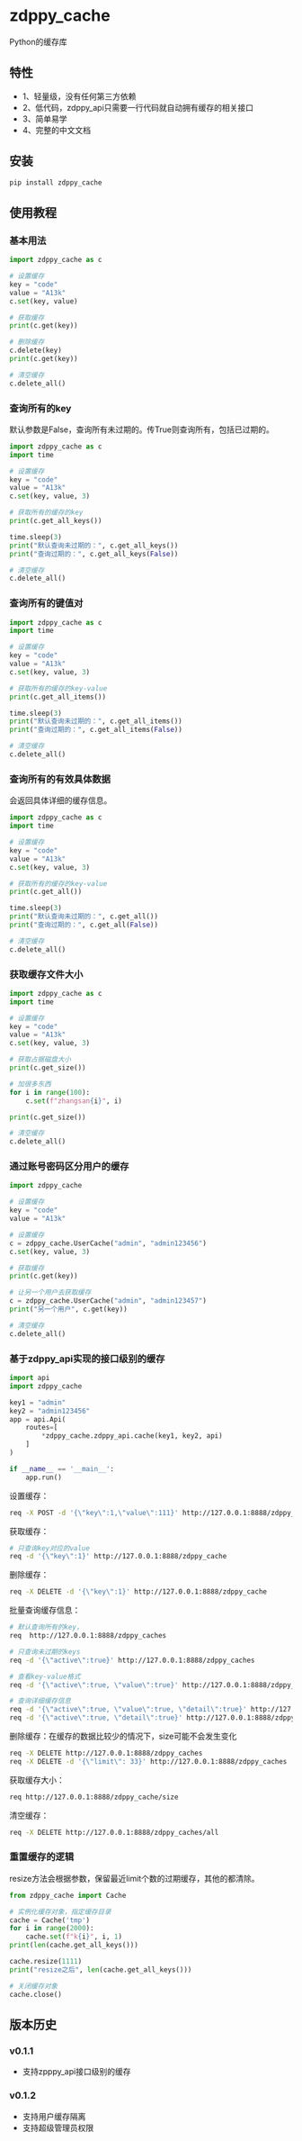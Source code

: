 # zdppy_cache

Python的缓存库

## 特性

- 1、轻量级，没有任何第三方依赖
- 2、低代码，zdppy_api只需要一行代码就自动拥有缓存的相关接口
- 3、简单易学
- 4、完整的中文文档

## 安装

```bash
pip install zdppy_cache
```

## 使用教程

### 基本用法

```python
import zdppy_cache as c

# 设置缓存
key = "code"
value = "A13k"
c.set(key, value)

# 获取缓存
print(c.get(key))

# 删除缓存
c.delete(key)
print(c.get(key))

# 清空缓存
c.delete_all()
```

### 查询所有的key

默认参数是False，查询所有未过期的。传True则查询所有，包括已过期的。

```python
import zdppy_cache as c
import time

# 设置缓存
key = "code"
value = "A13k"
c.set(key, value, 3)

# 获取所有的缓存的key
print(c.get_all_keys())

time.sleep(3)
print("默认查询未过期的：", c.get_all_keys())
print("查询过期的：", c.get_all_keys(False))

# 清空缓存
c.delete_all()
```

### 查询所有的键值对

```python
import zdppy_cache as c
import time

# 设置缓存
key = "code"
value = "A13k"
c.set(key, value, 3)

# 获取所有的缓存的key-value
print(c.get_all_items())

time.sleep(3)
print("默认查询未过期的：", c.get_all_items())
print("查询过期的：", c.get_all_items(False))

# 清空缓存
c.delete_all()

```

### 查询所有的有效具体数据

会返回具体详细的缓存信息。

```python
import zdppy_cache as c
import time

# 设置缓存
key = "code"
value = "A13k"
c.set(key, value, 3)

# 获取所有的缓存的key-value
print(c.get_all())

time.sleep(3)
print("默认查询未过期的：", c.get_all())
print("查询过期的：", c.get_all(False))

# 清空缓存
c.delete_all()
```

### 获取缓存文件大小

```python
import zdppy_cache as c
import time

# 设置缓存
key = "code"
value = "A13k"
c.set(key, value, 3)

# 获取占据磁盘大小
print(c.get_size())

# 加很多东西
for i in range(100):
    c.set(f"zhangsan{i}", i)

print(c.get_size())

# 清空缓存
c.delete_all()
```

### 通过账号密码区分用户的缓存

```python
import zdppy_cache

# 设置缓存
key = "code"
value = "A13k"

# 设置缓存
c = zdppy_cache.UserCache("admin", "admin123456")
c.set(key, value, 3)

# 获取缓存
print(c.get(key))

# 让另一个用户去获取缓存
c = zdppy_cache.UserCache("admin", "admin123457")
print("另一个用户", c.get(key))

# 清空缓存
c.delete_all()
```

### 基于zdppy_api实现的接口级别的缓存

```python
import api
import zdppy_cache

key1 = "admin"
key2 = "admin123456"
app = api.Api(
    routes=[
        *zdppy_cache.zdppy_api.cache(key1, key2, api)
    ]
)

if __name__ == '__main__':
    app.run()
```

设置缓存：

```bash
req -X POST -d '{\"key\":1,\"value\":111}' http://127.0.0.1:8888/zdppy_cache
```

获取缓存：

```bash
# 只查询key对应的value
req -d '{\"key\":1}' http://127.0.0.1:8888/zdppy_cache
```

删除缓存：

```bash
req -X DELETE -d '{\"key\":1}' http://127.0.0.1:8888/zdppy_cache
```

批量查询缓存信息：

```bash
# 默认查询所有的key，
req  http://127.0.0.1:8888/zdppy_caches

# 只查询未过期的keys
req -d '{\"active\":true}' http://127.0.0.1:8888/zdppy_caches

# 查看key-value格式
req -d '{\"active\":true, \"value\":true}' http://127.0.0.1:8888/zdppy_caches

# 查询详细缓存信息
req -d '{\"active\":true, \"value\":true, \"detail\":true}' http://127.0.0.1:8888/zdppy_caches
req -d '{\"active\":true, \"detail\":true}' http://127.0.0.1:8888/zdppy_caches
```

删除缓存：在缓存的数据比较少的情况下，size可能不会发生变化

```bash
req -X DELETE http://127.0.0.1:8888/zdppy_caches
req -X DELETE -d '{\"limit\": 33}' http://127.0.0.1:8888/zdppy_caches
```

获取缓存大小：

```bash
req http://127.0.0.1:8888/zdppy_cache/size
```

清空缓存：

```bash
req -X DELETE http://127.0.0.1:8888/zdppy_caches/all
```

### 重置缓存的逻辑

resize方法会根据参数，保留最近limit个数的过期缓存，其他的都清除。

```python
from zdppy_cache import Cache

# 实例化缓存对象，指定缓存目录
cache = Cache('tmp')
for i in range(2000):
    cache.set(f"k{i}", i, 1)
print(len(cache.get_all_keys()))

cache.resize(1111)
print("resize之后", len(cache.get_all_keys()))

# 关闭缓存对象
cache.close()
```

## 版本历史

### v0.1.1

- 支持zpppy_api接口级别的缓存

### v0.1.2

- 支持用户缓存隔离
- 支持超级管理员权限
